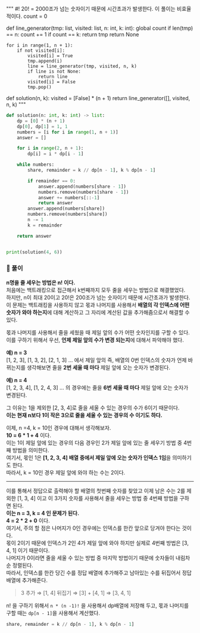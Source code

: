 """
#! 20! = 2000조가 넘는 숫자이기 때문에 시간초과가 발생한다. 이 풀이는 비효율적이다.
count = 0

def line_generator(tmp: list, visited: list, n: int, k: int):
global count
if len(tmp) == n:
count += 1
if count == k:
return tmp
return None

    for i in range(1, n + 1):
        if not visited[i]:
            visited[i] = True
            tmp.append(i)
            line = line_generator(tmp, visited, n, k)
            if line is not None:
                return line
            visited[i] = False
            tmp.pop()

def solution(n, k):
visited = [False] \* (n + 1)
return line_generator([], visited, n, k)
"""

```py
def solution(n: int, k: int) -> list:
    dp = [0] * (n + 1)
    dp[0], dp[1] = 1, 1
    numbers = [i for i in range(1, n + 1)]
    answer = []

    for i in range(2, n + 1):
        dp[i] = i * dp[i - 1]

    while numbers:
        share, remainder = k // dp[n - 1], k % dp[n - 1]

        if remainder == 0:
            answer.append(numbers[share - 1])
            numbers.remove(numbers[share - 1])
            answer += numbers[::-1]
            return answer
        answer.append(numbers[share])
        numbers.remove(numbers[share])
        n -= 1
        k = remainder

    return answer


print(solution(4, 6))
```

### 📌 풀이

**n명을 줄 세우는 방법은 n! 이다.**  
처음에는 백트래킹으로 접근해서 k번째까지 모두 줄을 세우는 방법으로 해결했었다.  
하지만, n이 최대 20이고 20!은 200조가 넘는 숫자이기 때문에 시간초과가 발생한다.  
이 문제는 백트래킹을 사용하지 않고 몫과 나머지를 사용해서 **배열의 각 인덱스에 어떤 숫자가 와야 하는지**에 대해 계산하고 그 자리에 계산된 값을 추가해줌으로서 해결할 수 있다.

몫과 나머지를 사용해서 줄을 세웠을 때 제일 앞의 수가 어떤 숫자인지를 구할 수 있다.  
이를 구하기 위해서 우선, **언제 제일 앞의 수가 변경 되는지**에 대해서 파악해야 했다.

**예) n = 3**  
[1, 2, 3], [1, 3, 2], [2, 1, 3] … 에서 제일 앞의 즉, 배열의 0번 인덱스의 숫자가 언제 바뀌는지를 생각해보면 줄을 **2번 세울 때 마다** 제일 앞에 오는 숫자가 변경된다.

**예) n = 4**  
[1, 2, 3, 4], [1, 2, 4, 3] … 의 경우에는 줄을 **6번 세울 때 마다** 제일 앞에 오는 숫자가 변경된다.

그 이유는 1을 제외한 [2, 3, 4]로 줄을 세울 수 있는 경우의 수가 6이기 때문이다.  
**이는 현재 n보다 1이 작은 3으로 줄을 세울 수 있는 경우의 수 이기도 하다.**

이제, n =4, k = 10인 경우에 대해서 생각해보자.  
**10 = 6 \* 1 + 4** 이다.  
이는 1이 제일 앞에 있는 경우의 다음 경우인 2가 제일 앞에 있는 줄 세우기 방법 중 4번째 방법을 의미한다.  
여기서, 몫인 1은 **[1, 2, 3, 4] 배열 중에서 제일 앞에 오는 숫자가 인덱스 1임**을 의미하기도 한다.  
따라서, k = 10인 경우 제일 앞에 와야 하는 수는 2이다.

---

이를 통해서 정답으로 출력해야 할 배열의 첫번째 숫자를 찾았고 이제 남은 수는 2를 제외한 [1, 3, 4] 이고 이 3가지 숫자를 사용해서 줄을 세우는 방법 중 4번째 방법을 구하면 된다.  
**이는 n = 3, k = 4 인 문제가 된다.**  
**4 = 2 \* 2 + 0** 이다.  
여기서, 주의 할 점은 나머지가 0인 경우에는 인덱스를 한칸 앞으로 당겨야 한다는 것이다.  
몫이 2이기 때문에 인덱스가 2인 4가 제일 앞에 와야 하지만 실제로 4번째 방법은 [3, 4, 1] 이기 때문이다.  
나머지가 0이라면 줄을 세울 수 있는 방법 중 마지막 방법이기 때문에 숫자들이 내림차순 정렬된다.  
따라서, 인덱스를 한칸 당긴 수를 정답 배열에 추가해주고 남아있는 수를 뒤집어서 정답 배열에 추가해준다.

> 3 추가 ⇒ [1, 4] 뒤집기 ⇒ [3] + [4, 1] ⇒ [3, 4, 1]

n! 을 구하기 위해서 `n * (n -1)!` 을 사용해서 dp배열에 저장해 두고,
몫과 나머지를 구할 때는 `dp[n - 1]`을 사용해서 계산했다.

```py
share, remainder = k // dp[n - 1], k % dp[n - 1]
```
